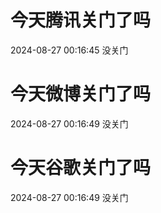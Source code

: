# 今天腾讯关门了吗

2024-08-27 00:16:45 没关门

# 今天微博关门了吗

2024-08-27 00:16:49 没关门

# 今天谷歌关门了吗

2024-08-27 00:16:49 没关门

